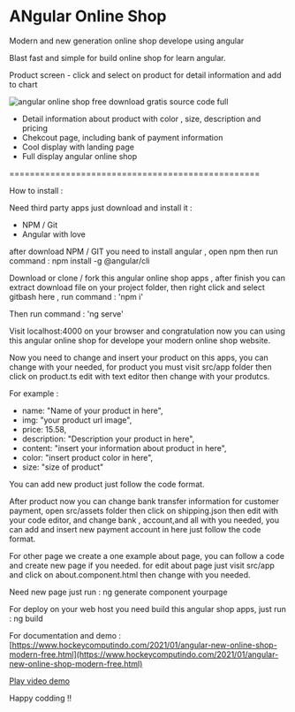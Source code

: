 # ANgular Online Shop

Modern and new generation online shop develope using angular

Blast fast and simple for build online shop for learn angular.

Product screen - click and select on product for detail information and add to chart

![angular online shop free download gratis source code full](https://1.bp.blogspot.com/-qse6E0rAi1w/YAiYY3x5NSI/AAAAAAAAJ4E/jDnaw9TYtDo6zD88CSX_446cRpufW2YRgCLcBGAsYHQ/s16000/free%2Bdownload%2Bangular%2Bonline%2Bshop%2Bsource%2Bcode%2B%25281%2529.jpg)

+ Detail information about product with color , size, description and pricing
+ Chekcout page, including bank of payment information
+ Cool display with landing page
+ Full display angular online shop

=================================================

How to install :

Need third party apps just download and install it :
+ NPM / Git
+ Angular with love

after download NPM / GIT you need to install angular , open npm then run command : npm install -g @angular/cli

Download or clone / fork this angular online shop apps , after finish you can extract download file on your project folder, then right click and select gitbash here , run command : 'npm i'

Then run command : 'ng serve'

Visit localhost:4000 on your browser and congratulation now you can using this angular online shop for develope your modern online shop website.

Now you need to change and insert your product on this apps, you can change with your needed, for product you must visit  src/app folder then click on product.ts edit with text editor then change with your produtcs.

For example : 

+ name: "Name of your product in here",
+ img:  "your product url image",
+ price: 15.58,
+ description: "Description your product in here",
+ content: "insert your information about product in here",
+ color: "insert product color in here",
+ size: "size of product"

You can add new product just follow the code format.

After product now you can change bank transfer information for customer payment, open src/assets folder then click on shipping.json then edit with your code editor, and change bank , account,and all with you needed, you can add and insert new payment account in here just follow the code format.

For other page we create a one example about page, you can follow a code and create new page if you needed. for edit about page just visit src/app and click on about.component.html then change with you needed.

Need new page just run : ng generate component yourpage

For deploy on your web host you need build this angular shop apps, just run : ng build

For documentation and demo : [https://www.hockeycomputindo.com/2021/01/angular-new-online-shop-modern-free.html](https://www.hockeycomputindo.com/2021/01/angular-new-online-shop-modern-free.html)

[Play video demo](https://youtu.be/-xXcpctuheo)

Happy codding !!
